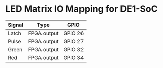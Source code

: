 LED Matrix IO Mapping for DE1-SoC
=================================


| Signal | Type        | GPIO     |
|--------| ----------- |----------|
| Latch  | FPGA output | GPIO 26  |
| Pulse  | FPGA output | GPIO 27  |
| Green  | FPGA output | GPIO 32  |
| Red    | FPGA output | GPIO 34  |


